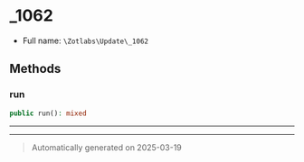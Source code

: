 
# _1062





* Full name: `\Zotlabs\Update\_1062`




## Methods


### run



```php
public run(): mixed
```












***


***
> Automatically generated on 2025-03-19

